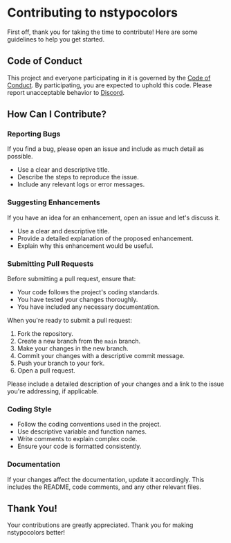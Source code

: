 # Contributing to nstypocolors

First off, thank you for taking the time to contribute! Here are some guidelines to help you get started.

## Code of Conduct

This project and everyone participating in it is governed by the [Code of Conduct](CODE_OF_CONDUCT.md). By participating, you are expected to uphold this code. Please report unacceptable behavior to [Discord](https://discord.gg/VUMVuArkst).

## How Can I Contribute?

### Reporting Bugs

If you find a bug, please open an issue and include as much detail as possible.

- Use a clear and descriptive title.
- Describe the steps to reproduce the issue.
- Include any relevant logs or error messages.

### Suggesting Enhancements

If you have an idea for an enhancement, open an issue and let's discuss it.

- Use a clear and descriptive title.
- Provide a detailed explanation of the proposed enhancement.
- Explain why this enhancement would be useful.

### Submitting Pull Requests

Before submitting a pull request, ensure that:

- Your code follows the project's coding standards.
- You have tested your changes thoroughly.
- You have included any necessary documentation.

When you're ready to submit a pull request:

1. Fork the repository.
2. Create a new branch from the `main` branch.
3. Make your changes in the new branch.
4. Commit your changes with a descriptive commit message.
5. Push your branch to your fork.
6. Open a pull request.

Please include a detailed description of your changes and a link to the issue you're addressing, if applicable.

### Coding Style

- Follow the coding conventions used in the project.
- Use descriptive variable and function names.
- Write comments to explain complex code.
- Ensure your code is formatted consistently.

### Documentation

If your changes affect the documentation, update it accordingly. This includes the README, code comments, and any other relevant files.

## Thank You!

Your contributions are greatly appreciated. Thank you for making nstypocolors better!
